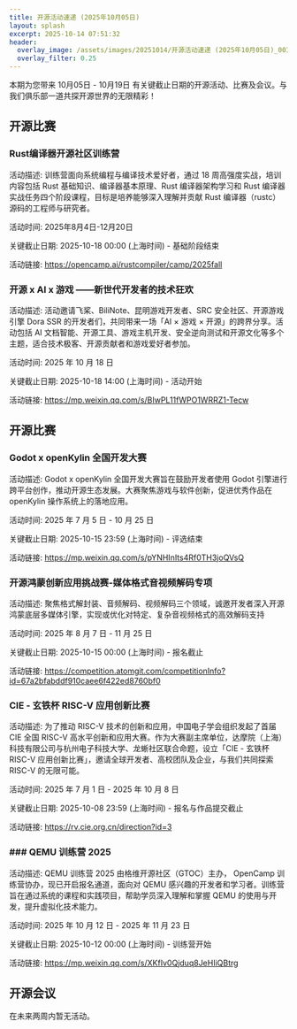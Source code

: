 ```yaml
---
title: 开源活动速递 (2025年10月05日)
layout: splash
excerpt: 2025-10-14 07:51:32
header:
  overlay_image: /assets/images/20251014/开源活动速递 (2025年10月05日)_001.jpg
  overlay_filter: 0.25
---
```


本期为您带来 10月05日 - 10月19日 有关键截止日期的开源活动、比赛及会议。与我们俱乐部一道共探开源世界的无限精彩！

## 开源比赛

### Rust编译器开源社区训练营

活动描述: 训练营面向系统编程与编译技术爱好者，通过 18 周高强度实战，培训内容包括 Rust 基础知识、编译器基本原理、Rust 编译器架构学习和 Rust 编译器实战任务四个阶段课程，目标是培养能够深入理解并贡献 Rust 编译器（rustc）源码的工程师与研究者。

活动时间: 2025年8月4日-12月20日

关键截止日期: 2025-10-18 00:00 (上海时间) - 基础阶段结束

活动链接: https://opencamp.ai/rustcompiler/camp/2025fall

### 开源 x AI x 游戏 ——新世代开发者的技术狂欢

活动描述: 活动邀请飞桨、BiliNote、昆明游戏开发者、SRC 安全社区、开源游戏引擎 Dora SSR 的开发者们，共同带来一场「AI × 游戏 × 开源」的跨界分享。活动包括 AI 文档智能、开源工具、游戏主机开发、安全逆向测试和开源文化等多个主题，适合技术极客、开源贡献者和游戏爱好者参加。

活动时间: 2025 年 10 月 18 日

关键截止日期: 2025-10-18 14:00 (上海时间) - 活动开始

活动链接: https://mp.weixin.qq.com/s/BIwPL11fWPO1WRRZ1-Tecw



## 开源比赛

### Godot x openKylin 全国开发大赛

活动描述: Godot x openKylin 全国开发大赛旨在鼓励开发者使用 Godot 引擎进行跨平台创作，推动开源生态发展。大赛聚焦游戏与软件创新，促进优秀作品在 openKylin 操作系统上的落地应用。

活动时间: 2025 年 7 月 5 日 - 10 月 25 日

关键截止日期: 2025-10-15 23:59 (上海时间) - 评选结束

活动链接: https://mp.weixin.qq.com/s/pYNHInIts4Rf0TH3joQVsQ



### 开源鸿蒙创新应用挑战赛-媒体格式音视频解码专项

活动描述: 聚焦格式解封装、音频解码、视频解码三个领域，诚邀开发者深入开源鸿蒙底层多媒体引擎，实现或优化对特定、复杂音视频格式的高效解码支持

活动时间: 2025 年 8 月 7 日 - 11 月 25 日

关键截止日期: 2025-10-15 00:00 (上海时间) - 报名截止

活动链接: https://competition.atomgit.com/competitionInfo?id=67a2bfabddf910caee6f422ed8760bf0



### CIE - 玄铁杯 RISC-V 应用创新比赛

活动描述: 为了推动 RISC-V 技术的创新和应用，中国电子学会组织发起了首届 CIE 全国 RISC-V 高水平创新和应用大赛。作为大赛副主席单位，达摩院（上海）科技有限公司与杭州电子科技大学、龙蜥社区联合命题，设立「CIE - 玄铁杯 RISC-V 应用创新比赛」，邀请全球开发者、高校团队及企业，与我们共同探索 RISC-V 的无限可能。

活动时间: 2025 年 7 月 1 日 - 2025 年 10 月 8 日

关键截止日期: 2025-10-08 23:59 (上海时间) - 报名与作品提交截止

活动链接: https://rv.cie.org.cn/direction?id=3



### ### QEMU 训练营 2025

活动描述: QEMU 训练营 2025 由格维开源社区（GTOC）主办， OpenCamp 训练营协办，现已开启报名通道，面向对 QEMU 感兴趣的开发者和学习者。训练营旨在通过系统的课程和实践项目，帮助学员深入理解和掌握 QEMU 的使用与开发，提升虚拟化技术能力。

活动时间: 2025 年 10 月 12 日 - 2025 年 11 月 23 日

关键截止日期: 2025-10-12 00:00 (上海时间) - 训练营开始

活动链接: https://mp.weixin.qq.com/s/XKfIv0Qjduq8JeHIiQBtrg

## 开源会议

在未来两周内暂无活动。

